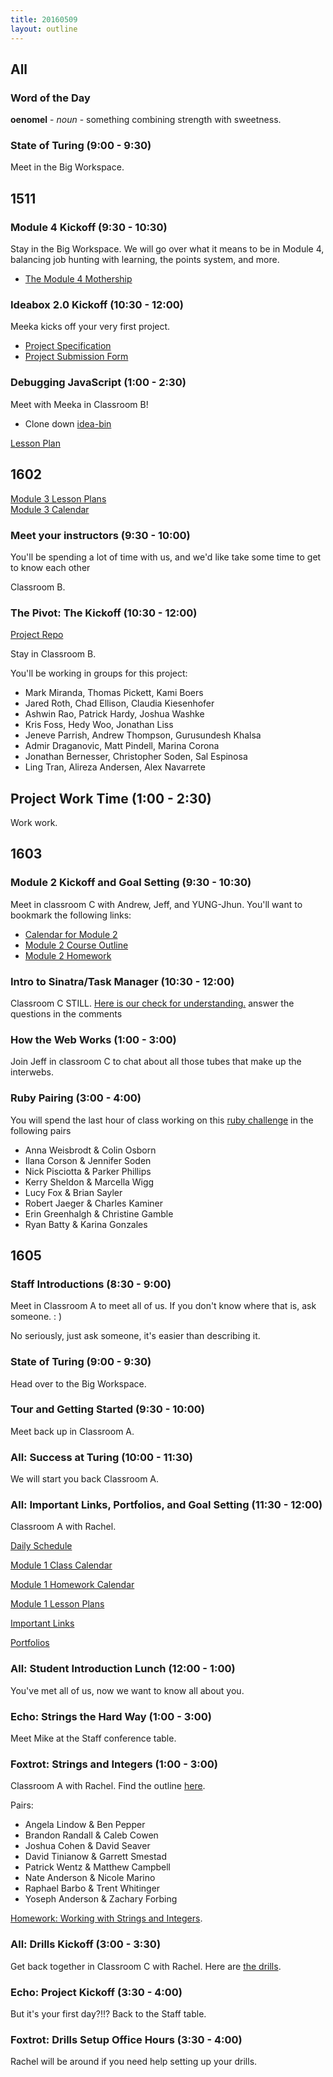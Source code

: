 ```yaml
---
title: 20160509
layout: outline
---
```


## All

### Word of the Day

**oenomel** - _noun_ - something combining strength with sweetness.

### State of Turing (9:00 - 9:30)

Meet in the Big Workspace.


## 1511

### Module 4 Kickoff (9:30 - 10:30)

Stay in the Big Workspace. We will go over what it means to be in Module 4, balancing job hunting with learning, the points system, and more.

- [The Module 4 Mothership](https://github.com/turingschool/ruby-submissions/tree/master/1511/module_4_assignments)

### Ideabox 2.0 Kickoff (10:30 - 12:00)

Meeka kicks off your very first project.

- [Project Specification](https://github.com/turingschool/curriculum/blob/master/source/projects/revenge_of_idea_box.markdown)
- [Project Submission Form](https://github.com/turingschool/ruby-submissions/tree/master/1511/module_4_assignments/ideabox2.0)

### Debugging JavaScript (1:00 - 2:30)

Meet with Meeka in Classroom B!

- Clone down [idea-bin](https://github.com/turingschool-examples/idea-bin)

[Lesson Plan](https://github.com/turingschool/lesson_plans/blob/master/ruby_04-apis_and_scalability/debugging_javascript.markdown)

## 1602
[Module 3 Lesson Plans](https://github.com/turingschool/lesson_plans/tree/master/ruby_03-professional_rails_applications)  
[Module 3 Calendar](https://github.com/turingschool/lesson_plans/tree/master/ruby_03-professional_rails_applications)

### Meet your instructors (9:30 - 10:00)

You'll be spending a lot of time with us, and we'd like take some time to get to know each other

Classroom B.

### The Pivot: The Kickoff (10:30 - 12:00)
[Project Repo](https://github.com/turingschool/lesson_plans/blob/master/ruby_03-professional_rails_applications/the_pivot.md)

Stay in Classroom B.

You'll be working in groups for this project:

* Mark Miranda, Thomas Pickett, Kami Boers
* Jared Roth, Chad Ellison, Claudia Kiesenhofer
* Ashwin Rao, Patrick Hardy, Joshua Washke
* Kris Foss, Hedy Woo, Jonathan Liss
* Jeneve Parrish, Andrew Thompson, Gurusundesh Khalsa
* Admir Draganovic, Matt Pindell, Marina Corona
* Jonathan Bernesser, Christopher Soden, Sal Espinosa
* Ling Tran, Alireza Andersen, Alex Navarrete

## Project Work Time (1:00 - 2:30)

Work work.

## 1603

### Module 2 Kickoff and Goal Setting (9:30 - 10:30)

Meet in classroom C with Andrew, Jeff, and YUNG-Jhun. You'll want to bookmark the following links:

* [Calendar for Module 2](https://www.google.com/calendar/render?cid=Y2FzaW1pcmNyZWF0aXZlLmNvbV9ycHMyaGcxbmZxamloNHJjbDNnbDZzNGxwa0Bncm91cC5jYWxlbmRhci5nb29nbGUuY29t#main_7)
* [Module 2 Course Outline](https://github.com/turingschool/lesson_plans/blob/master/ruby_02-web_applications_with_ruby/README.md)
* [Module 2 Homework](https://github.com/turingschool/turing-homework/blob/master/module-2-homework.markdown)

### Intro to Sinatra/Task Manager (10:30 - 12:00)

Classroom C STILL. [Here is our check for understanding.](https://gist.github.com/Carmer/f382765ddcc76d709db9) answer the questions in the comments

### How the Web Works (1:00 - 3:00)

Join Jeff in classroom C to chat about all those tubes that make up the interwebs.

### Ruby Pairing (3:00 - 4:00)

You will spend the last hour of class working on this [ruby challenge](https://github.com/turingschool/challenges/blob/master/flatten.markdown) in the following pairs

* Anna Weisbrodt & Colin Osborn
* Ilana Corson & Jennifer Soden
* Nick Pisciotta & Parker Phillips
* Kerry Sheldon & Marcella Wigg
* Lucy Fox & Brian Sayler
* Robert Jaeger & Charles Kaminer
* Erin Greenhalgh & Christine Gamble
* Ryan Batty & Karina Gonzales

## 1605

### Staff Introductions (8:30 - 9:00)

Meet in Classroom A to meet all of us. If you don't know where that is, ask someone.  : )

No seriously, just ask someone, it's easier than describing it.

### State of Turing (9:00 - 9:30)

Head over to the Big Workspace.

### Tour and Getting Started (9:30 - 10:00)

Meet back up in Classroom A.

### All: Success at Turing (10:00 - 11:30)

We will start you back Classroom A.

### All: Important Links, Portfolios, and Goal Setting (11:30 - 12:00)

Classroom A with Rachel. 

[Daily Schedule](http://today.turing.io/)

[Module 1 Class Calendar](https://calendar.google.com/calendar/render?cid=Y2FzaW1pcmNyZWF0aXZlLmNvbV81OWs4bXNycmMyZGRoY3Y3ODd2dWJ2cDBzNEBncm91cC5jYWxlbmRhci5nb29nbGUuY29t#main_7) 

[Module 1 Homework Calendar](https://calendar.google.com/calendar/render?cid=Y2FzaW1pcmNyZWF0aXZlLmNvbV9pc29paDY5NzN0cG9xMWk4bWYzbnFzM21ub0Bncm91cC5jYWxlbmRhci5nb29nbGUuY29t#main_7)

[Module 1 Lesson Plans](https://github.com/turingschool/lesson_plans/tree/master/ruby_01-object_oriented_programming_with_ruby)

[Important Links](https://github.com/turingschool/links)

[Portfolios](https://github.com/turingschool/portfolios)


### All: Student Introduction Lunch (12:00 - 1:00)

You've met all of us, now we want to know all about you.

### Echo: Strings the Hard Way (1:00 - 3:00)

Meet Mike at the Staff conference table.

### Foxtrot: Strings and Integers (1:00 - 3:00)

Classroom A with Rachel. Find the outline [here](https://github.com/turingschool/lesson_plans/blob/master/ruby_01-object_oriented_programming_with_ruby/strings_and_integers.markdown).

Pairs:

* Angela Lindow & Ben Pepper
* Brandon Randall & Caleb Cowen
* Joshua Cohen & David Seaver
* David Tinianow & Garrett Smestad
* Patrick Wentz & Matthew Campbell
* Nate Anderson & Nicole Marino
* Raphael Barbo & Trent Whitinger
* Yoseph Anderson & Zachary Forbing

[Homework: Working with Strings and Integers](https://github.com/turingschool/challenges/blob/master/working_with_strings_and_integers.markdown).

### All: Drills Kickoff (3:00 - 3:30)

Get back together in Classroom C with Rachel. Here are [the drills](https://github.com/turingschool/curriculum/blob/master/source/projects/drills.markdown). 

### Echo: Project Kickoff (3:30 - 4:00)

But it's your first day?!!? Back to the Staff table.

### Foxtrot: Drills Setup Office Hours (3:30 - 4:00)

Rachel will be around if you need help setting up your drills.
